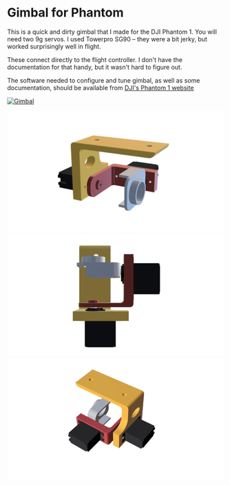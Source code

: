 # Gimbal for Phantom

This is a quick and dirty gimbal that I made for the DJI Phantom 1.
You will need two 9g servos.  I used Towerpro SG90 – they were a bit
jerky, but worked surprisingly well in flight.

These connect directly to the flight controller.  I don't have the
documentation for that handy, but it wasn't hard to figure out.  

The software needed to configure and tune gimbal, as well as some
documentation, should be available from [DJI's Phantom 1 website](https://www.dji.com/product/phantom/download?viewClass=Print&www=v1&pbc=mF6h4ZTt)

[![Gimbal](http://img.youtube.com/vi/6mbOqgZHl3Q/0.jpg)](https://youtu.be/6mbOqgZHl3Q)

![Side Front](pics/side-front.png)
![Bottom](pics/bottom.png) ![Rear View](pics/rear-view.png)

